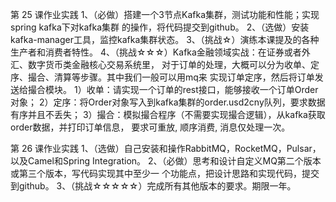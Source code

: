 第 25 课作业实践
1、（必做）搭建一个3节点Kafka集群，测试功能和性能；实现spring kafka下对kafka集群
的操作，将代码提交到github。
2、（选做）安装kafka-manager工具，监控kafka集群状态。
3、（挑战☆）演练本课提及的各种生产者和消费者特性。
4、（挑战☆☆☆）Kafka金融领域实战：在证券或者外汇、数字货币类金融核心交易系统里，
对于订单的处理，大概可以分为收单、定序、撮合、清算等步骤。其中我们一般可以用mq来
实现订单定序，然后将订单发送给撮合模块。
1）收单：请实现一个订单的rest接口，能够接收一个订单Order对象；
2）定序：将Order对象写入到kafka集群的order.usd2cny队列，要求数据有序并且不丢失；
3）撮合：模拟撮合程序（不需要实现撮合逻辑），从kafka获取order数据，并打印订单信息，
要求可重放, 顺序消费, 消息仅处理一次。

第 26 课作业实践
1、（选做）自己安装和操作RabbitMQ，RocketMQ，Pulsar，以及Camel和Spring
Integration。
2、（必做）思考和设计自定义MQ第二个版本或第三个版本，写代码实现其中至少一
个功能点，把设计思路和实现代码，提交到github。
3、（挑战☆☆☆☆☆）完成所有其他版本的要求。期限一年。